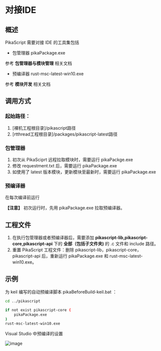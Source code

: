 # 对接IDE
## 概述
PikaScript 需要对接 IDE 的工具集包括

- 包管理器 pikaPackage.exe

参考 **包管理器与模块管理** 相关文档

- 预编译器 rust-msc-latest-win10.exe

参考 **模块开发** 相关文档

## 调用方式

### 起始路径：

   1. [裸机工程根目录]/pikascript路径
   1. [rtthread工程根目录]/packages/pikascript-latest路径

### 包管理器

   1. 初次从 PikaSciprt 远程拉取模块时，需要运行 pikaPackge.exe
   1. 修改 requestment.txt 后，需要运行 pikaPackage.exe
   1. 如使用了 latest 版本模块，更新模块至最新时，需要运行 pikaPackage.exe

### 预编译器

在每次编译前运行

**【注意】** 初次运行时，先用 pikaPackage.exe 拉取预编译器。

## 工程文件

   1. 在执行包管理器或者预编译器后，需要添加 **pikascript-lib,pikascript-core,pikascript-api** 下的 **全部（包括子文件夹)** 的 .c 文件和 include 路径。
   1. 重置 PikaScript 工程文件：删除 pikascript-lib，pikascript-core，pikascript-api 后，重新运行 pikaPackage.exe 和 rust-msc-latest-win10.exe。

## 示例

为 keil 编写的自动预编译脚本 pikaBeforeBuild-keil.bat ：

```bash
cd ../pikascript

if not exist pikascript-core (
    pikaPackage.exe
)
rust-msc-latest-win10.exe
```

Visual Studio 中预编译的设置

![image](https://user-images.githubusercontent.com/88232613/172519804-67b32285-1d3c-4ff6-a90b-191f23a04592.png)

